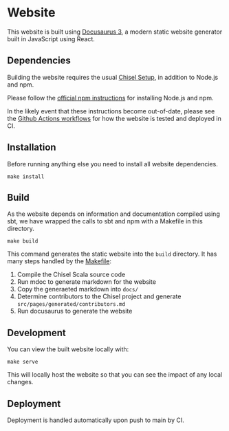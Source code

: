 # Website

This website is built using [Docusaurus 3](https://docusaurus.io/), a modern static website generator built in JavaScript using React.

## Dependencies

Building the website requires the usual [Chisel Setup](../SETUP.md), in addition to Node.js and npm.

Please follow the [official npm instructions](https://docs.npmjs.com/downloading-and-installing-node-js-and-npm) for installing Node.js and npm.

In the likely event that these instructions become out-of-date, please see the [Github Actions workflows](../.github/workflows) for how the website is tested and deployed in CI.

## Installation

Before running anything else you need to install all website dependencies.

```
make install
```

## Build

As the website depends on information and documentation compiled using sbt, we have wrapped the calls to sbt and npm with a Makefile in this directory.

```
make build
```

This command generates the static website into the `build` directory.
It has many steps handled by the [Makefile](./Makefile):

1. Compile the Chisel Scala source code
2. Run mdoc to generate markdown for the website
3. Copy the generaeted markdown into `docs/`
4. Determine contributors to the Chisel project and generate `src/pages/generated/contributors.md`
5. Run docusaurus to generate the website

## Development

You can view the built website locally with:

```
make serve
```

This will locally host the website so that you can see the impact of any local changes.

## Deployment

Deployment is handled automatically upon push to main by CI.

